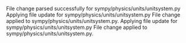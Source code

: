 File change parsed successfully for sympy/physics/units/unitsystem.py
Applying file update for sympy/physics/units/unitsystem.py
File change applied to sympy/physics/units/unitsystem.py.
Applying file update for sympy/physics/units/unitsystem.py
File change applied to sympy/physics/units/unitsystem.py.
